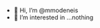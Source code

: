 - 👋 Hi, I’m @mmodeneis
- 👀 I’m interested in ...nothing


<!---
mmodeneis/mmodeneis is a ✨ special ✨ repository because its `README.md` (this file) appears on your GitHub profile.
You can click the Preview link to take a look at your changes.
--->
